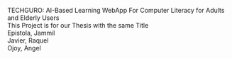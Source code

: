 TECHGURO: AI-Based Learning WebApp For Computer Literacy for Adults and Elderly Users
<br>
This Project is for our Thesis with the same Title
<br>
Epistola, Jammil
<br>
Javier, Raquel
<br>
Ojoy, Angel
